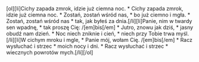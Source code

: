 [ol][li]Cichy zapada zmrok, idzie już ciemna noc. * Cichy zapada zmrok, idzie już ciemna noc. * Zostań, zostań wśród nas, * bo już ciemno i mgła. * Zostań, zostań wśród nas * tak, jak byłeś za dnia.[/li][li]Panie, nim w twardy sen wpadnę, * tak proszę Cię: /[em]bis[/em] * Jutro, znowu jak dziś, * jasny obudź nam dzień. * Noc niech zniknie i cień, * niech przy Tobie trwa myśl.[/li][li]W cichym mroku i mgle, * Panie mój, wołam Cię. /[em]bis[/em] * Racz wysłuchać i strzec * moich nocy i dni. * Racz wysłuchać i strzec * wiecznych powrotów mych.[/li][/ol]